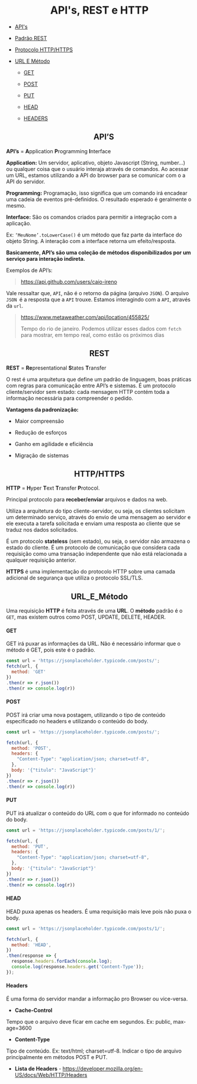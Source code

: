   <h1 align="center"> API's, REST e HTTP </h1>

* [API's](#API'S)

* [Padrão REST](#REST)

* [Protocolo HTTP/HTTPS](#HTTP/HTTPS)

* [URL E Método](#URL_E_Método)

  * [GET](#GET)

  * [POST](#POST)

  * [PUT](#PUT)

  * [HEAD](#HEAD)

  * [HEADERS](#HEADERS)

    

  <h2 align="center">API’S</h2>

**API’s** =  **A**pplication **P**rogramming **I**nterface

<b>Application:</b> Um servidor, aplicativo, objeto Javascript (String, number...) ou qualquer coisa que o usuário interaja através de comandos. Ao acessar um URL, estamos utilizando a API do browser para se comunicar com o a API do servidor.

<b>Programming:</b> Programação, isso significa que um comando irá encadear uma cadeia de eventos pré-definidos. O resultado esperado é geralmente o mesmo.

<b>Interface:</b> São os comandos criados para permitir a integração com a aplicação. 

Ex: `‘MeuNome’.toLowerCase()` é um método que faz parte da interface do objeto String. A interação com a interface retorna um efeito/resposta.

<b>Basicamente, API’s são uma coleção de métodos disponibilizados por um serviço para interação indireta.</b>

Exemplos de API’s:



> https://api.github.com/users/caio-ireno

Vale ressaltar que, `API`, não é o retorno da página (arquivo `JSON`). O arquivo `JSON `é a resposta que a `API` trouxe. Estamos interagindo com a `API`, através da `url`. 

> https://www.metaweather.com/api/location/455825/
>
> Tempo do rio de janeiro. Podemos utilizar esses dados com `fetch` para mostrar, em tempo real, como estão os próximos dias



<h2 align="center">REST</h2> 

**REST** = **Re**presentational **S**tates **T**ransfer

O rest é uma arquitetura que define um padrão de linguagem, boas práticas com regras para comunicação entre API’s e sistemas. É um protocolo cliente/servidor sem estado: cada mensagem HTTP contém toda a informação necessária para compreender o pedido.

**Vantagens da padronização:**

- Maior compreensão

- Redução de esforços

- Ganho em agilidade e eficiência

- Migração de sistemas

<h2 align="center">HTTP/HTTPS</h2> 

 **HTTP** =  **H**yper **T**ext **T**ransfer **P**rotocol.

Principal protocolo para **receber/enviar** arquivos e dados na web.

Utiliza a arquitetura do tipo cliente-servidor, ou seja, os clientes solicitam um determinado serviço, através do envio de uma mensagem ao servidor e ele executa a tarefa solicitada e enviam uma resposta ao cliente que se traduz nos dados solicitados.

É um protocolo **stateless** (sem estado), ou seja, o servidor não armazena o estado do cliente. É um protocolo de comunicação que considera cada requisição como uma transação independente que não está relacionada a qualquer requisição anterior.

**HTTPS** é uma implementação do protocolo HTTP sobre uma camada adicional de segurança que utiliza o protocolo SSL/TLS.



<h2 align="center">URL_E_Método</h2> 

Uma requisição **HTTP** é feita através de uma **URL**. O **método** padrão é o `GET`, mas existem outros como POST, UPDATE, DELETE, HEADER.

<h4>GET</h4>

GET irá puxar as informações da URL. Não é necessário informar que o método é GET, pois este é o padrão.

```javascript
const url = 'https://jsonplaceholder.typicode.com/posts/';
fetch(url, {
  method: 'GET'
})
.then(r => r.json())
.then(r => console.log(r))

```



<h4>POST</h4>

POST irá criar uma nova postagem, utilizando o tipo de conteúdo especificado no headers e utilizando o conteúdo do body.

```javascript
const url = 'https://jsonplaceholder.typicode.com/posts/';

fetch(url, {
  method: 'POST',
  headers: {
    "Content-Type": "application/json; charset=utf-8",
  },
  body: '{"titulo": "JavaScript"}'
})
.then(r => r.json())
.then(r => console.log(r))

```

<h4>PUT</h4>

PUT irá atualizar o conteúdo do URL com o que for informado no conteúdo do body.

```javascript
const url = 'https://jsonplaceholder.typicode.com/posts/1/';

fetch(url, {
  method: 'PUT',
  headers: {
    "Content-Type": "application/json; charset=utf-8",
  },
  body: '{"titulo": "JavaScript"}'
})
.then(r => r.json())
.then(r => console.log(r))

```



<h4>HEAD</h4>

HEAD puxa apenas os headers. É uma requisição mais leve pois não puxa o body.

```javascript
const url = 'https://jsonplaceholder.typicode.com/posts/1/';

fetch(url, {
  method: 'HEAD',
})
.then(response => {
  response.headers.forEach(console.log);
  console.log(response.headers.get('Content-Type'));
});

```



<h4>Headers</h4>

É uma forma do servidor mandar a informação pro Browser ou vice-versa.

- **Cache-Control**

Tempo que o arquivo deve ficar em cache em segundos. Ex: public, max-age=3600

- **Content-Type**

Tipo de conteúdo. Ex: text/html; charset=utf-8. Indicar o tipo de arquivo principalmente em métodos POST e PUT.

- **Lista de Headers** - https://developer.mozilla.org/en-US/docs/Web/HTTP/Headers
